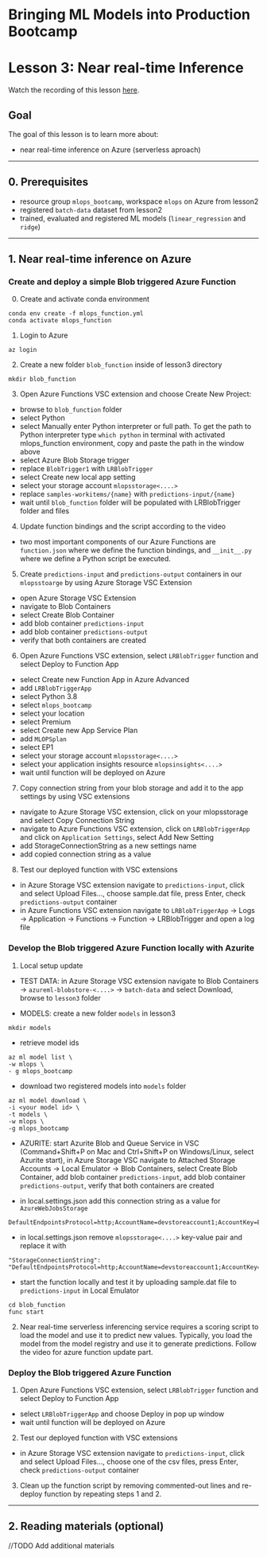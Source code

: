 # Bringing ML Models into Production Bootcamp
# Lesson 3: Near real-time Inference

Watch the recording of this lesson [here](https://youtu.be/O7hfLDMizyA).

## Goal

The goal of this lesson is to learn more about:
- near real-time inference on Azure (serverless aproach)

---

## 0. Prerequisites
- resource group `mlops_bootcamp`, workspace `mlops` on Azure from lesson2
- registered `batch-data` dataset from lesson2
- trained, evaluated and registered ML models (`linear_regression` and `ridge`)

---
## 1. Near real-time inference on Azure

### Create and deploy a simple Blob triggered Azure Function
0. Create and activate conda environment
```
conda env create -f mlops_function.yml
conda activate mlops_function
```
1. Login to Azure
```
az login
```

2. Create a new folder `blob_function` inside of lesson3 directory
```
mkdir blob_function
```
3. Open Azure Functions VSC extension and choose Create New Project:
- browse to `blob_function` folder
- select Python
- select Manually enter Python interpreter or full path. To get the path to Python interpreter type `which python` in terminal with activated mlops_function environment, copy and paste the path in the window above
- select Azure Blob Storage trigger
- replace `BlobTrigger1` with `LRBlobTrigger`
- select Create new local app setting
- select your storage account `mlopsstorage<....>`
- replace `samples-workitems/{name}` with `predictions-input/{name}`
- wait until `blob_function` folder will be populated with LRBlobTrigger folder and files

4. Update function bindings and the script according to the video
- two most important components of our Azure Functions are `function.json` where we define the function bindings, and `__init__.py` where we define a Python script be executed.

5. Create `predictions-input` and `predictions-output` containers in our `mlopsstoarge` by using Azure Storage VSC Extension
- open Azure Storage VSC Extension
- navigate to Blob Containers
- select Create Blob Container
- add blob container `predictions-input`
- add blob container `predictions-output`
- verify that both containers are created

6. Open Azure Functions VSC extension, select `LRBlobTrigger` function and select Deploy to Function App
- select Create new Function App in Azure Advanced
- add `LRBlobTriggerApp`
- select Python 3.8
- select `mlops_bootcamp`
- select your location
- select Premium
- select Create new App Service Plan
- add `MLOPSplan`
- select EP1
- select your storage account `mlopsstorage<....>`
- select your application insights resource `mlopsinsights<....>`
- wait until function will be deployed on Azure

7. Copy connection string from your blob storage and add it to the app settings by using VSC extensions
- navigate to Azure Storage VSC extension, click on your mlopsstorage and select Copy Connection String
- navigate to Azure Functions VSC extension, click on `LRBlobTriggerApp` and click on `Application Settings`, select Add New Setting
- add StorageConnectionString as a new settings name
- add copied connection string as a value

8. Test our deployed function with VSC extensions
- in Azure Storage VSC extension navigate to `predictions-input`, click and select Upload Files..., choose sample.dat file, press Enter, check `predictions-output` container
- in Azure Functions VSC extension navigate to `LRBlobTriggerApp` -> Logs -> Application -> Functions -> Function -> LRBlobTrigger and open a log file

### Develop the Blob triggered Azure Function locally with Azurite
1. Local setup update

- TEST DATA: in Azure Storage VSC extension navigate to Blob Containers -> `azureml-blobstore-<....>` -> `batch-data` and select Download, browse to `lesson3` folder

- MODELS: create a new folder `models` in lesson3
```
mkdir models
```
- retrieve model ids
```
az ml model list \
-w mlops \
- g mlops_bootcamp
```
- download two registered models into `models` folder
```
az ml model download \
-i <your model id> \
-t models \
-w mlops \
-g mlops_bootcamp
```

- AZURITE: start Azurite Blob and Queue Service in VSC (Command+Shift+P on Mac and Ctrl+Shift+P on Windows/Linux, select Azurite start), in Azure Storage VSC navigate to Attached Storage Accounts -> Local Emulator -> Blob Containers, select Create Blob Container, add blob container `predictions-input`, add blob container `predictions-output`, verify that both containers are created

- in local.settings.json add this connection string as a value for `AzureWebJobsStorage`
```
DefaultEndpointsProtocol=http;AccountName=devstoreaccount1;AccountKey=Eby8vdM02xNOcqFlqUwJPLlmEtlCDXJ1OUzFT50uSRZ6IFsuFq2UVErCz4I6tq/K1SZFPTOtr/KBHBeksoGMGw==;BlobEndpoint=http://127.0.0.1:10000/devstoreaccount1;QueueEndpoint=http://127.0.0.1:10001/devstoreaccount1;
```
- in local.settings.json remove `mlopsstorage<....>` key-value pair and replace it with
```
"StorageConnectionString": "DefaultEndpointsProtocol=http;AccountName=devstoreaccount1;AccountKey=Eby8vdM02xNOcqFlqUwJPLlmEtlCDXJ1OUzFT50uSRZ6IFsuFq2UVErCz4I6tq/K1SZFPTOtr/KBHBeksoGMGw==;BlobEndpoint=http://127.0.0.1:10000/devstoreaccount1;QueueEndpoint=http://127.0.0.1:10001/devstoreaccount1;"
```
- start the function locally and test it by uploading sample.dat file to `predictions-input` in Local Emulator
```
cd blob_function
func start
```
2. Near real-time serverless inferencing service requires a scoring script to load the model and use it to predict new values. Typically, you load the model from the model registry and use it to generate predictions.
Follow the video for azure function update part.

### Deploy the Blob triggered Azure Function
1. Open Azure Functions VSC extension, select `LRBlobTrigger` function and select Deploy to Function App
- select `LRBlobTriggerApp` and choose Deploy in pop up window
- wait until function will be deployed on Azure

2. Test our deployed function with VSC extensions
- in Azure Storage VSC extension navigate to `predictions-input`, click and select Upload Files..., choose one of the csv files, press Enter, check `predictions-output` container

3. Clean up the function script by removing commented-out lines and re-deploy function by repeating steps 1 and 2.

---
## 2. Reading materials (optional)
//TODO Add additional materials
